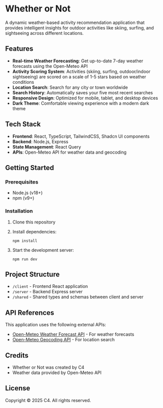 # Whether or Not

A dynamic weather-based activity recommendation application that provides intelligent insights for outdoor activities like skiing, surfing, and sightseeing across different locations.

## Features

- **Real-time Weather Forecasting**: Get up-to-date 7-day weather forecasts using the Open-Meteo API
- **Activity Scoring System**: Activities (skiing, surfing, outdoor/indoor sightseeing) are scored on a scale of 1-5 stars based on weather conditions
- **Location Search**: Search for any city or town worldwide
- **Search History**: Automatically saves your five most recent searches
- **Responsive Design**: Optimized for mobile, tablet, and desktop devices
- **Dark Theme**: Comfortable viewing experience with a modern dark theme

## Tech Stack

- **Frontend**: React, TypeScript, TailwindCSS, Shadcn UI components
- **Backend**: Node.js, Express
- **State Management**: React Query
- **APIs**: Open-Meteo API for weather data and geocoding

## Getting Started

### Prerequisites

- Node.js (v18+)
- npm (v9+)

### Installation

1. Clone this repository
2. Install dependencies:
   ```
   npm install
   ```

3. Start the development server:
   ```
   npm run dev
   ```

## Project Structure

- `/client` - Frontend React application
- `/server` - Backend Express server
- `/shared` - Shared types and schemas between client and server

## API References

This application uses the following external APIs:

- [Open-Meteo Weather Forecast API](https://open-meteo.com/en/docs) - For weather forecasts
- [Open-Meteo Geocoding API](https://open-meteo.com/en/docs/geocoding-api) - For location search

## Credits

- Whether or Not was created by C4
- Weather data provided by Open-Meteo API

## License

Copyright © 2025 C4. All rights reserved.